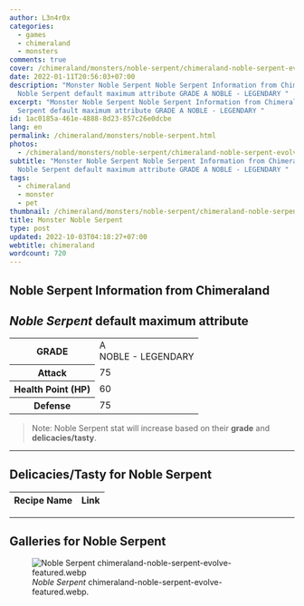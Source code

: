 ```yaml
---
author: L3n4r0x
categories:
  - games
  - chimeraland
  - monsters
comments: true
cover: /chimeraland/monsters/noble-serpent/chimeraland-noble-serpent-evolve-featured.webp
date: 2022-01-11T20:56:03+07:00
description: "Monster Noble Serpent Noble Serpent Information from Chimeraland
  Noble Serpent default maximum attribute GRADE A NOBLE - LEGENDARY "
excerpt: "Monster Noble Serpent Noble Serpent Information from Chimeraland Noble
  Serpent default maximum attribute GRADE A NOBLE - LEGENDARY "
id: 1ac0185a-461e-4888-8d23-857c26e0dcbe
lang: en
permalink: /chimeraland/monsters/noble-serpent.html
photos:
  - /chimeraland/monsters/noble-serpent/chimeraland-noble-serpent-evolve-featured.webp
subtitle: "Monster Noble Serpent Noble Serpent Information from Chimeraland
  Noble Serpent default maximum attribute GRADE A NOBLE - LEGENDARY "
tags:
  - chimeraland
  - monster
  - pet
thumbnail: /chimeraland/monsters/noble-serpent/chimeraland-noble-serpent-evolve-featured.webp
title: Monster Noble Serpent
type: post
updated: 2022-10-03T04:18:27+07:00
webtitle: chimeraland
wordcount: 720
---
```


<link
  rel="stylesheet"
  href="https://rawcdn.githack.com/dimaslanjaka/Web-Manajemen/870a349/css/bootstrap-5-3-0-alpha3-wrapper.css"
/>
<section id="bootstrap-wrapper">
  <div data-bs-theme="dark">
    <h2>Noble Serpent Information from Chimeraland</h2>
    <h2 id="attribute"><i>Noble Serpent</i> default maximum attribute</h2>
    <div class="row">
      <div class="col mb-2">
        <div class="card">
          <div class="card-body">
            <table>
              <tr>
                <th>GRADE</th>
                <td>
                  A <br /><span class="text-warning">NOBLE - LEGENDARY</span>
                </td>
              </tr>
              <tr>
                <th>Attack</th>
                <td>75</td>
              </tr>
              <tr>
                <th>Health Point (HP)</th>
                <td>60</td>
              </tr>
              <tr>
                <th>Defense</th>
                <td>75</td>
              </tr>
            </table>
          </div>
        </div>
      </div>
    </div>
    <blockquote class="bd-callout bd-callout-warning">
      Note: Noble Serpent stat will increase based on their <b>grade</b> and
      <b>delicacies/tasty</b>.
    </blockquote>
    <hr />
    <h2 id="delicacies">Delicacies/Tasty for Noble Serpent</h2>
    <div class="card">
      <div class="card-body">
        <div class="table-responsive">
          <table class="table table-striped">
            <thead>
              <tr>
                <th>Recipe Name</th>
                <th>Link</th>
              </tr>
            </thead>
            <tbody></tbody>
          </table>
        </div>
      </div>
    </div>
    <hr />
    <div id="gallery">
      <h2>Galleries for Noble Serpent</h2>
      <div class="row">
        <div class="col-lg-6 col-12">
          <figure>
            <img
              src="https://www.webmanajemen.com/chimeraland/monsters/noble-serpent/chimeraland-noble-serpent-evolve-featured.webp"
              alt="Noble Serpent chimeraland-noble-serpent-evolve-featured.webp"
            />
            <figcaption style="word-wrap: break-word">
              <i>Noble Serpent</i>
              chimeraland-noble-serpent-evolve-featured.webp.
            </figcaption>
          </figure>
        </div>
      </div>
    </div>
  </div>
</section>
